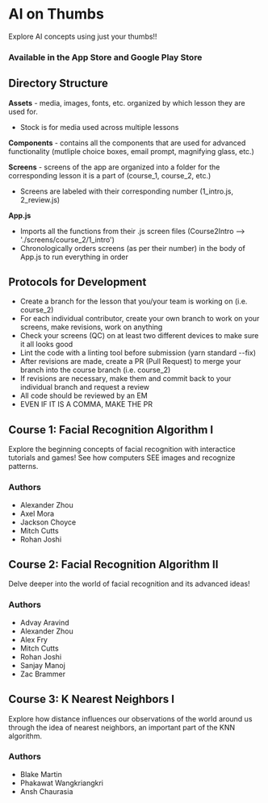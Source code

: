 # **AI on Thumbs**
Explore AI concepts using just your thumbs!!

### Available in the App Store and Google Play Store

## **Directory Structure**
**Assets** - media, images, fonts, etc. organized by which lesson they are used for. 
* Stock is for media used across multiple lessons

**Components** - contains all the components that are used for advanced functionality (mutliple choice boxes, email prompt, magnifying glass, etc.)

**Screens** - screens of the app are organized into a folder for the corresponding lesson it is a part of (course_1, course_2, etc.)
* Screens are labeled with their corresponding number (1_intro.js, 2_review.js)

**App.js**
* Imports all the functions from their .js screen files (Course2Intro  --> './screens/course_2/1_intro')
* Chronologically orders screens (as per their number) in the body of App.js to run everything in order

## **Protocols for Development**
* Create a branch for the lesson that you/your team is working on (i.e. course_2)
* For each individual contributor, create your own branch to work on your screens, make revisions, work on anything
* Check your screens (QC) on at least two different devices to make sure it all looks good
* Lint the code with a linting tool before submission (yarn standard --fix)
* After revisions are made, create a PR (Pull Request) to merge your branch into the course branch (i.e. course_2)
* If revisions are necessary, make them and commit back to your individual branch and request a review
* All code should be reviewed by an EM
* EVEN IF IT IS A COMMA, MAKE THE PR

## **Course 1: Facial Recognition Algorithm I**
Explore the beginning concepts of facial recognition with interactice tutorials and games! See how computers SEE images and recognize patterns.

### Authors

* Alexander Zhou
* Axel Mora
* Jackson Choyce
* Mitch Cutts
* Rohan Joshi


## **Course 2: Facial Recognition Algorithm II**
Delve deeper into the world of facial recognition and its advanced ideas! 
### Authors
* Advay Aravind
* Alexander Zhou
* Alex Fry
* Mitch Cutts
* Rohan Joshi
* Sanjay Manoj
* Zac Brammer

## **Course 3: K Nearest Neighbors I**
Explore how distance influences our observations of the world around us through the idea of nearest neighbors, an important part of the KNN algorithm.
### Authors
* Blake Martin
* Phakawat Wangkriangkri
* Ansh Chaurasia